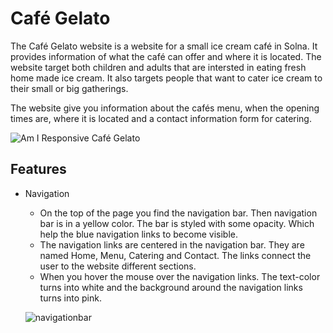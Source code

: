 # Café Gelato
The Café Gelato website is a website for a small ice cream café in Solna. It provides information of what the café can offer and where it is located. The website target both children and adults that are intersted in eating fresh home made ice cream. It also targets people that want to cater ice cream to their small or big gatherings.

The website give you information about the cafés menu, when the opening times are, where it is located and a contact information form for catering. 

![Am I Responsive Café Gelato](https://user-images.githubusercontent.com/87748379/131373931-3b49fb19-5882-4b7d-a748-d4c4fad8b352.JPG)

## Features

- Navigation
 
  - On the top of the page you find the navigation bar. Then navigation bar is in a yellow color. The bar is styled with some opacity. Which help the blue navigation links to become visible. 
  - The navigation links are centered in the navigation bar. They are named Home, Menu, Catering and Contact. The links connect the user to the website different sections. 
  - When you hover the mouse over the navigation links. The text-color turns into white and the background around the navigation links turns into pink. 
  
  ![navigationbar](https://user-images.githubusercontent.com/87748379/131383276-1c10b3e1-0c68-4394-a075-b4823f4fe8f8.JPG)






